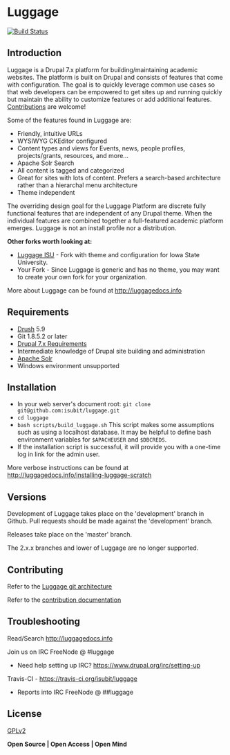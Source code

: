 Luggage
=========
[![Build Status](https://travis-ci.org/isubit/luggage.svg?branch=master "Build Status")](http://travis-ci.org/isubit/luggage)

Introduction
-------------------
Luggage is a Drupal 7.x platform for building/maintaining academic websites. The platform is built on Drupal and consists of features that come with configuration. The goal is to quickly leverage common use cases so that web developers can be empowered to get sites up and running quickly but maintain the ability to customize features or add additional features. [Contributions](http://luggagedocs.info/contributing) are welcome!

Some of the features found in Luggage are:

* Friendly, intuitive URLs
* WYSIWYG CKEditor configured
* Content types and views for Events, news, people profiles, projects/grants, resources, and more...
* Apache Solr Search
* All content is tagged and categorized
* Great for sites with lots of content. Prefers a search-based architecture rather than a hierarchal menu architecture
* Theme independent

The overriding design goal for the Luggage Platform are discrete fully functional features that are independent of any Drupal theme. When the individual features are combined together a full-featured academic platform emerges. Luggage is not an install profile nor a distribution.

**Other forks worth looking at:**

* [Luggage ISU](http://github.com/isubit/luggage_isu) - Fork with theme and configuration for Iowa State University.
* Your Fork - Since Luggage is generic and has no theme, you may want to create your own fork for your organization.

More about Luggage can be found at http://luggagedocs.info

Requirements
-----------------
* [Drush](http://www.drush.org/) 5.9
* Git 1.8.5.2 or later
* [Drupal 7.x Requirements](https://www.drupal.org/requirements)
* Intermediate knowledge of Drupal site building and administration
* [Apache Solr](http://lucene.apache.org/solr/)
* Windows environment unsupported

Installation
--------------
* In your web server's document root: `git clone git@github.com:isubit/luggage.git` 
* `cd luggage`
* `bash scripts/build_luggage.sh` This script makes some assumptions such as using a localhost database. It may be helpful to define bash environment variables for `$APACHEUSER` and `$DBCREDS`.
* If the installation script is successful, it will provide you with a one-time log in link for the admin user.

More verbose instructions can be found at http://luggagedocs.info/installing-luggage-scratch


Versions
----
Development of Luggage takes place on the 'development' branch in Github. Pull requests should be made against the 'development' branch.

Releases take place on the 'master' branch. 

The 2.x.x branches and lower of Luggage are no longer supported.

Contributing
----

Refer to the [Luggage git architecture](http://www.biology-it.iastate.edu/luggage_doc/comprehensive-code-flow-management)

Refer to the [contribution documentation](http://www.biology-it.iastate.edu/luggage_doc/luggage-development)

Troubleshooting
----
Read/Search http://luggagedocs.info

Join us on IRC FreeNode @ #luggage
* Need help setting up IRC? https://www.drupal.org/irc/setting-up

Travis-CI - https://travis-ci.org/isubit/luggage
* Reports into IRC FreeNode @  ##luggage

License
----
[GPLv2](http://www.gnu.org/licenses/gpl-2.0.html)


**Open Source | Open Access | Open Mind**
